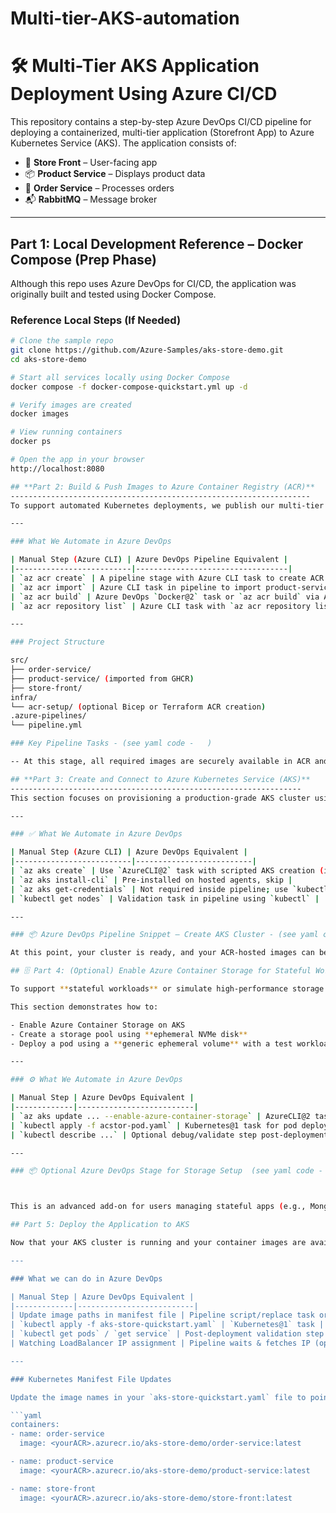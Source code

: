 # Multi-tier-AKS-automation
# 🛠️ Multi-Tier AKS Application Deployment Using Azure CI/CD

This repository contains a step-by-step Azure DevOps CI/CD pipeline for deploying a containerized, multi-tier application (Storefront App) to Azure Kubernetes Service (AKS). The application consists of:

- 🛒 **Store Front** – User-facing app
- 📦 **Product Service** – Displays product data
- 🧾 **Order Service** – Processes orders
- 📬 **RabbitMQ** – Message broker

---

##  Part 1: Local Development Reference – Docker Compose (Prep Phase)

Although this repo uses Azure DevOps for CI/CD, the application was originally built and tested using Docker Compose.

### Reference Local Steps (If Needed)

```bash
# Clone the sample repo
git clone https://github.com/Azure-Samples/aks-store-demo.git
cd aks-store-demo

# Start all services locally using Docker Compose
docker compose -f docker-compose-quickstart.yml up -d

# Verify images are created
docker images

# View running containers
docker ps

# Open the app in your browser
http://localhost:8080

## **Part 2: Build & Push Images to Azure Container Registry (ACR)**
-------------------------------------------------------------------
To support automated Kubernetes deployments, we publish our multi-tier app images to [Azure Container Registry (ACR)](https://learn.microsoft.com/en-us/azure/container-registry/). This enables secure and scalable access from Azure Kubernetes Service (AKS).

---

### What We Automate in Azure DevOps

| Manual Step (Azure CLI) | Azure DevOps Pipeline Equivalent |
|--------------------------|----------------------------------|
| `az acr create` | A pipeline stage with Azure CLI task to create ACR (optional for infra-as-code repos) |
| `az acr import` | Azure CLI task in pipeline to import product-service image from GHCR |
| `az acr build` | Azure DevOps `Docker@2` task or `az acr build` via AzureCLI@2 task |
| `az acr repository list` | Azure CLI task with `az acr repository list` (for validation or logs) |

---

### Project Structure

src/
├── order-service/
├── product-service/ (imported from GHCR)
├── store-front/
infra/
└── acr-setup/ (optional Bicep or Terraform ACR creation)
.azure-pipelines/
└── pipeline.yml

### Key Pipeline Tasks - (see yaml code -   )

-- At this stage, all required images are securely available in ACR and ready to be pulled by your AKS cluster during deployment.

## **Part 3: Create and Connect to Azure Kubernetes Service (AKS)**
-----------------------------------------------------------------
This section focuses on provisioning a production-grade AKS cluster using Azure DevOps and configuring it to pull container images from Azure Container Registry (ACR).

---

### ✅ What We Automate in Azure DevOps

| Manual Step (Azure CLI) | Azure DevOps Equivalent |
|--------------------------|--------------------------|
| `az aks create` | Use `AzureCLI@2` task with scripted AKS creation (infra-as-code alternatives: Bicep, Terraform) |
| `az aks install-cli` | Pre-installed on hosted agents, skip |
| `az aks get-credentials` | Not required inside pipeline; use `kubectl` context directly via Azure DevOps |
| `kubectl get nodes` | Validation task in pipeline using `kubectl` |

---

### 📦 Azure DevOps Pipeline Snippet – Create AKS Cluster - (see yaml code -   )

At this point, your cluster is ready, and your ACR-hosted images can be pulled into your AKS workloads using Kubernetes manifests or Helm charts.

## 🗄️ Part 4: (Optional) Enable Azure Container Storage for Stateful Workloads

To support **stateful workloads** or simulate high-performance storage needs (e.g., databases, cache layers, benchmark pods), you can extend your AKS setup with [Azure Container Storage (ACS)](https://learn.microsoft.com/en-us/azure/container-storage/).

This section demonstrates how to:

- Enable Azure Container Storage on AKS
- Create a storage pool using **ephemeral NVMe disk**
- Deploy a pod using a **generic ephemeral volume** with a test workload (FIO)

---

### ⚙️ What We Automate in Azure DevOps

| Manual Step | Azure DevOps Equivalent |
|-------------|--------------------------|
| `az aks update ... --enable-azure-container-storage` | AzureCLI@2 task inside `StorageSetup` stage |
| `kubectl apply -f acstor-pod.yaml` | Kubernetes@1 task for pod deployment |
| `kubectl describe ...` | Optional debug/validate step post-deployment |

---

### 📦 Optional Azure DevOps Stage for Storage Setup  (see yaml code -   )



This is an advanced add-on for users managing stateful apps (e.g., MongoDB, PostgreSQL) or simulating storage-intensive workloads on AKS.

## Part 5: Deploy the Application to AKS

Now that your AKS cluster is running and your container images are available in Azure Container Registry (ACR), it's time to deploy the multi-tier app to the Kubernetes cluster using updated manifest files.

---

### What we can do in Azure DevOps

| Manual Step | Azure DevOps Equivalent |
|-------------|--------------------------|
| Update image paths in manifest file | Pipeline script/replace task or templated YAML |
| `kubectl apply -f aks-store-quickstart.yaml` | `Kubernetes@1` task |
| `kubectl get pods` / `get service` | Post-deployment validation step |
| Watching LoadBalancer IP assignment | Pipeline waits & fetches IP (optional script or status check) |

---

### Kubernetes Manifest File Updates

Update the image names in your `aks-store-quickstart.yaml` file to point to your ACR images:

```yaml
containers:
- name: order-service
  image: <yourACR>.azurecr.io/aks-store-demo/order-service:latest

- name: product-service
  image: <yourACR>.azurecr.io/aks-store-demo/product-service:latest

- name: store-front
  image: <yourACR>.azurecr.io/aks-store-demo/store-front:latest


